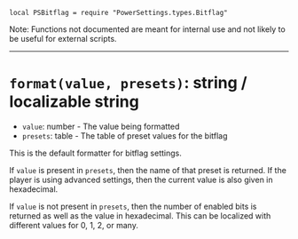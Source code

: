`local PSBitflag = require "PowerSettings.types.Bitflag"`

Note: Functions not documented are meant for internal use and not likely to be useful for external scripts.

---

# `format(value, presets)`: string / localizable string
* `value`: number - The value being formatted
* `presets`: table - The table of preset values for the bitflag

This is the default formatter for bitflag settings.

If `value` is present in `presets`, then the name of that preset is returned. If the player is using advanced settings, then the current value is also given in hexadecimal.

If `value` is not present in `presets`, then the number of enabled bits is returned as well as the value in hexadecimal. This can be localized with different values for 0, 1, 2, or many.
